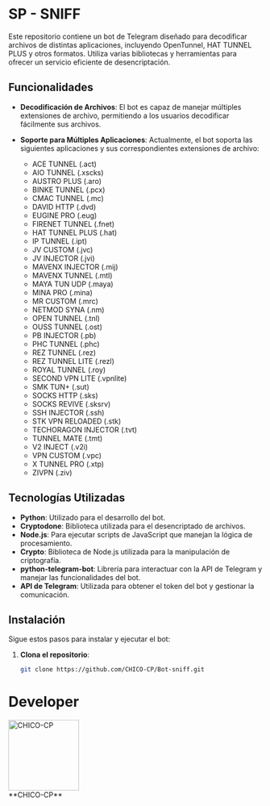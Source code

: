 # SP - SNIFF

Este repositorio contiene un bot de Telegram diseñado para decodificar archivos de distintas aplicaciones, incluyendo OpenTunnel, HAT TUNNEL PLUS y otros formatos. Utiliza varias bibliotecas y herramientas para ofrecer un servicio eficiente de desencriptación.

## Funcionalidades

- **Decodificación de Archivos**: El bot es capaz de manejar múltiples extensiones de archivo, permitiendo a los usuarios decodificar fácilmente sus archivos.
- **Soporte para Múltiples Aplicaciones**: Actualmente, el bot soporta las siguientes aplicaciones y sus correspondientes extensiones de archivo:

  - ACE TUNNEL (.act)
  - AIO TUNNEL (.xscks)
  - AUSTRO PLUS (.aro)
  - BINKE TUNNEL (.pcx)
  - CMAC TUNNEL (.mc)
  - DAVID HTTP (.dvd)
  - EUGINE PRO (.eug)
  - FIRENET TUNNEL (.fnet)
  - HAT TUNNEL PLUS (.hat)
  - IP TUNNEL (.ipt)
  - JV CUSTOM (.jvc)
  - JV INJECTOR (.jvi)
  - MAVENX INJECTOR (.mij)
  - MAVENX TUNNEL (.mtl)
  - MAYA TUN UDP (.maya)
  - MINA PRO (.mina)
  - MR CUSTOM (.mrc)
  - NETMOD SYNA (.nm)
  - OPEN TUNNEL (.tnl)
  - OUSS TUNNEL (.ost)
  - PB INJECTOR (.pb)
  - PHC TUNNEL (.phc)
  - REZ TUNNEL (.rez)
  - REZ TUNNEL LITE (.rezl)
  - ROYAL TUNNEL (.roy)
  - SECOND VPN LITE (.vpnlite)
  - SMK TUN+ (.sut)
  - SOCKS HTTP (.sks)
  - SOCKS REVIVE (.sksrv)
  - SSH INJECTOR (.ssh)
  - STK VPN RELOADED (.stk)
  - TECHORAGON INJECTOR (.tvt)
  - TUNNEL MATE (.tmt)
  - V2 INJECT (.v2i)
  - VPN CUSTOM (.vpc)
  - X TUNNEL PRO (.xtp)
  - ZIVPN (.ziv)

## Tecnologías Utilizadas

- **Python**: Utilizado para el desarrollo del bot.
- **Cryptodone**: Biblioteca utilizada para el desencriptado de archivos.
- **Node.js**: Para ejecutar scripts de JavaScript que manejan la lógica de procesamiento.
- **Crypto**: Biblioteca de Node.js utilizada para la manipulación de criptografía.
- **python-telegram-bot**: Librería para interactuar con la API de Telegram y manejar las funcionalidades del bot.
- **API de Telegram**: Utilizada para obtener el token del bot y gestionar la comunicación.

## Instalación

Sigue estos pasos para instalar y ejecutar el bot:

1. **Clona el repositorio**:
   ```bash
   git clone https://github.com/CHICO-CP/Bot-sniff.git

# Developer
<a href="https://github.com/CHICO-CP">
    <img src="https://github.com/CHICO-CP.png" width="140" height="140" alt="CHICO-CP"/>
</a>
<br />
**CHICO-CP**
